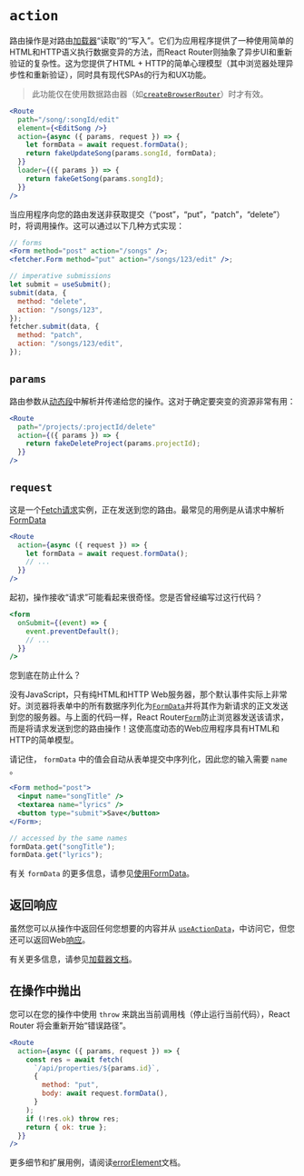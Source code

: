 # `action`

路由操作是对路由[加载器](https://reactrouter.com/en/main/route/loader)“读取”的“写入”。它们为应用程序提供了一种使用简单的HTML和HTTP语义执行数据变异的方法，而React Router则抽象了异步UI和重新验证的复杂性。这为您提供了HTML + HTTP的简单心理模型（其中浏览器处理异步性和重新验证），同时具有现代SPAs的行为和UX功能。

> 此功能仅在使用数据路由器（如[`createBrowserRouter`](https://reactrouter.com/en/main/routers/create-browser-router)）时才有效。
>

```jsx
<Route
  path="/song/:songId/edit"
  element={<EditSong />}
  action={async ({ params, request }) => {
    let formData = await request.formData();
    return fakeUpdateSong(params.songId, formData);
  }}
  loader={({ params }) => {
    return fakeGetSong(params.songId);
  }}
/>
```

当应用程序向您的路由发送非获取提交（“post”，“put”，“patch”，“delete”）时，将调用操作。这可以通过以下几种方式实现：

```jsx
// forms
<Form method="post" action="/songs" />;
<fetcher.Form method="put" action="/songs/123/edit" />;

// imperative submissions
let submit = useSubmit();
submit(data, {
  method: "delete",
  action: "/songs/123",
});
fetcher.submit(data, {
  method: "patch",
  action: "/songs/123/edit",
});
```

## `params`

路由参数从[动态段](https://reactrouter.com/en/main/route/route#dynamic-segments)中解析并传递给您的操作。这对于确定要突变的资源非常有用：

```jsx
<Route
  path="/projects/:projectId/delete"
  action={({ params }) => {
    return fakeDeleteProject(params.projectId);
  }}
/>
```

## `request`

这是一个[Fetch请求](https://developer.mozilla.org/en-US/docs/Web/API/Request)实例，正在发送到您的路由。最常见的用例是从请求中解析[FormData](https://developer.mozilla.org/en-US/docs/Web/API/FormData)

```jsx
<Route
  action={async ({ request }) => {
    let formData = await request.formData();
    // ...
  }}
/>
```

起初，操作接收“请求”可能看起来很奇怪。您是否曾经编写过这行代码？

```jsx
<form
  onSubmit={(event) => {
    event.preventDefault();
    // ...
  }}
/>
```

您到底在防止什么？

没有JavaScript，只有纯HTML和HTTP Web服务器，那个默认事件实际上非常好。浏览器将表单中的所有数据序列化为[`FormData`](https://developer.mozilla.org/en-US/docs/Web/API/FormData)并将其作为新请求的正文发送到您的服务器。与上面的代码一样，React Router[`Form`](https://reactrouter.com/en/main/components/form)防止浏览器发送该请求，而是将请求发送到您的路由操作！这使高度动态的Web应用程序具有HTML和HTTP的简单模型。

请记住， `formData` 中的值会自动从表单提交中序列化，因此您的输入需要 `name` 。

```jsx
<Form method="post">
  <input name="songTitle" />
  <textarea name="lyrics" />
  <button type="submit">Save</button>
</Form>;

// accessed by the same names
formData.get("songTitle");
formData.get("lyrics");
```

有关 `formData` 的更多信息，请参见[使用FormData](https://reactrouter.com/en/main/guides/form-data)。

## 返回响应

虽然您可以从操作中返回任何您想要的内容并从 [`useActionData`](https://reactrouter.com/en/main/hooks/use-action-data)，中访问它，但您还可以返回Web[响应](https://developer.mozilla.org/en-US/docs/Web/API/Response)。

有关更多信息，请参见[加载器文档](https://reactrouter.com/en/main/route/loader#returning-responses)。

## 在操作中抛出

您可以在您的操作中使用 `throw` 来跳出当前调用栈（停止运行当前代码），React Router 将会重新开始“错误路径”。

```jsx
<Route
  action={async ({ params, request }) => {
    const res = await fetch(
      `/api/properties/${params.id}`,
      {
        method: "put",
        body: await request.formData(),
      }
    );
    if (!res.ok) throw res;
    return { ok: true };
  }}
/>
```

更多细节和扩展用例，请阅读[errorElement](https://reactrouter.com/en/main/route/error-element)文档。